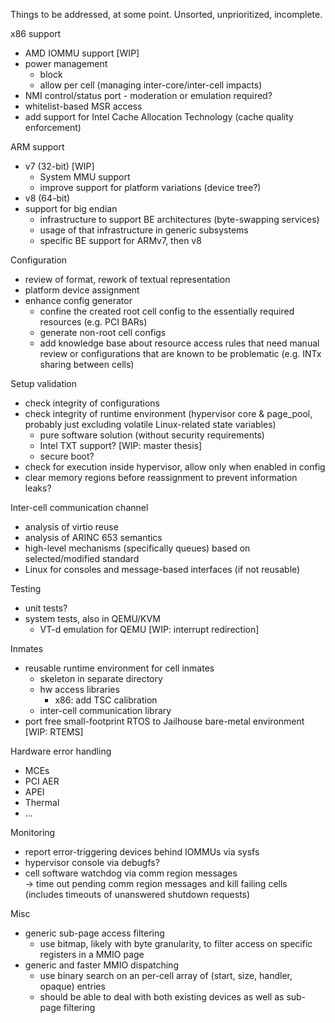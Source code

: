 Things to be addressed, at some point. Unsorted, unprioritized, incomplete.

x86 support
  - AMD IOMMU support [WIP]
  - power management
    - block
    - allow per cell (managing inter-core/inter-cell impacts)
  - NMI control/status port - moderation or emulation required?
  - whitelist-based MSR access
  - add support for Intel Cache Allocation Technology (cache quality
    enforcement)

ARM support
  - v7 (32-bit) [WIP]
    - System MMU support
    - improve support for platform variations (device tree?)
  - v8 (64-bit)
  - support for big endian
    - infrastructure to support BE architectures (byte-swapping services)
    - usage of that infrastructure in generic subsystems
    - specific BE support for ARMv7, then v8

Configuration
 - review of format, rework of textual representation
 - platform device assignment
 - enhance config generator
    - confine the created root cell config to the essentially required
      resources (e.g. PCI BARs)
    - generate non-root cell configs
    - add knowledge base about resource access rules that need manual review or
      configurations that are known to be problematic (e.g. INTx sharing
      between cells)

Setup validation
  - check integrity of configurations
  - check integrity of runtime environment (hypervisor core & page_pool,
    probably just excluding volatile Linux-related state variables)
    - pure software solution (without security requirements)
    - Intel TXT support? [WIP: master thesis]
    - secure boot?
  - check for execution inside hypervisor, allow only when enabled in config
  - clear memory regions before reassignment to prevent information leaks?

Inter-cell communication channel
  - analysis of virtio reuse
  - analysis of ARINC 653 semantics
  - high-level mechanisms (specifically queues) based on selected/modified
    standard
  - Linux for consoles and message-based interfaces (if not reusable)

Testing
  - unit tests?
  - system tests, also in QEMU/KVM
    - VT-d emulation for QEMU [WIP: interrupt redirection]

Inmates
  - reusable runtime environment for cell inmates
    - skeleton in separate directory
    - hw access libraries
      - x86: add TSC calibration
    - inter-cell communication library
  - port free small-footprint RTOS to Jailhouse bare-metal environment
    [WIP: RTEMS]

Hardware error handling
  - MCEs
  - PCI AER
  - APEI
  - Thermal
  - ...

Monitoring
  - report error-triggering devices behind IOMMUs via sysfs
  - hypervisor console via debugfs?
  - cell software watchdog via comm region messages  
    -> time out pending comm region messages and kill failing cells
       (includes timeouts of unanswered shutdown requests)

Misc
  - generic sub-page access filtering
    - use bitmap, likely with byte granularity, to filter access on specific
      registers in a MMIO page
  - generic and faster MMIO dispatching
    - use binary search on an per-cell array of (start, size, handler, opaque)
      entries
    - should be able to deal with both existing devices as well as sub-page
      filtering
